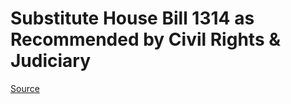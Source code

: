 # Substitute House Bill 1314 as Recommended by Civil Rights & Judiciary

[Source](http://lawfilesext.leg.wa.gov/biennium/2021-22/Xml/Bills/House%20Bills/1314-S.xml)